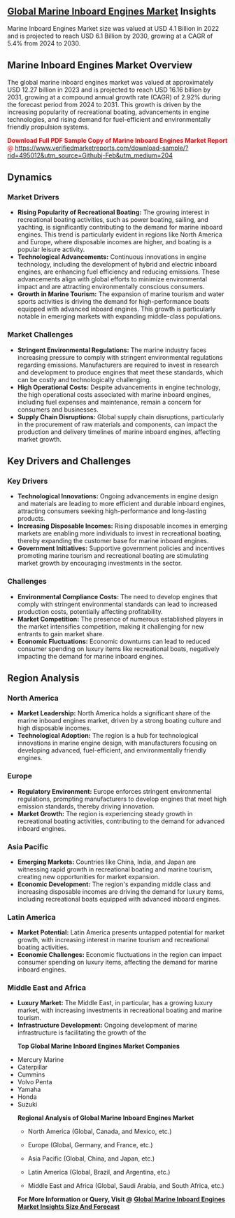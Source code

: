 <h2><a href="https://www.verifiedmarketreports.com/download-sample/?rid=495012&amp;utm_source=Githubj&amp;utm_medium=204" target="_blank">Global Marine Inboard Engines Market</a> Insights</h2><p>Marine Inboard Engines Market size was valued at USD 4.1 Billion in 2022 and is projected to reach USD 6.1 Billion by 2030, growing at a CAGR of 5.4% from 2024 to 2030.</p><p> <h2>Marine Inboard Engines Market Overview</h2> <p>The global marine inboard engines market was valued at approximately USD 12.27 billion in 2023 and is projected to reach USD 16.16 billion by 2031, growing at a compound annual growth rate (CAGR) of 2.92% during the forecast period from 2024 to 2031. This growth is driven by the increasing popularity of recreational boating, advancements in engine technologies, and rising demand for fuel-efficient and environmentally friendly propulsion systems. </p> <p><p><span class=""><span style="color: #ff0000;"><strong>Download Full PDF Sample Copy of Marine Inboard Engines Market Report</strong> @ </span><a href="https://www.verifiedmarketreports.com/download-sample/?rid=495012&amp;utm_source=Githubj-Feb&amp;utm_medium=204" target="_blank">https://www.verifiedmarketreports.com/download-sample/?rid=495012&amp;utm_source=Githubj-Feb&amp;utm_medium=204</a></span></p></p> <h2>Dynamics</h2> <h3>Market Drivers</h3> <ul> <li><strong>Rising Popularity of Recreational Boating:</strong> The growing interest in recreational boating activities, such as power boating, sailing, and yachting, is significantly contributing to the demand for marine inboard engines. This trend is particularly evident in regions like North America and Europe, where disposable incomes are higher, and boating is a popular leisure activity. </li> <li><strong>Technological Advancements:</strong> Continuous innovations in engine technology, including the development of hybrid and electric inboard engines, are enhancing fuel efficiency and reducing emissions. These advancements align with global efforts to minimize environmental impact and are attracting environmentally conscious consumers. </li> <li><strong>Growth in Marine Tourism:</strong> The expansion of marine tourism and water sports activities is driving the demand for high-performance boats equipped with advanced inboard engines. This growth is particularly notable in emerging markets with expanding middle-class populations. </li> </ul> <h3>Market Challenges</h3> <ul> <li><strong>Stringent Environmental Regulations:</strong> The marine industry faces increasing pressure to comply with stringent environmental regulations regarding emissions. Manufacturers are required to invest in research and development to produce engines that meet these standards, which can be costly and technologically challenging. </li> <li><strong>High Operational Costs:</strong> Despite advancements in engine technology, the high operational costs associated with marine inboard engines, including fuel expenses and maintenance, remain a concern for consumers and businesses. </li> <li><strong>Supply Chain Disruptions:</strong> Global supply chain disruptions, particularly in the procurement of raw materials and components, can impact the production and delivery timelines of marine inboard engines, affecting market growth. </li> </ul> <h2>Key Drivers and Challenges</h2> <h3>Key Drivers</h3> <ul> <li><strong>Technological Innovations:</strong> Ongoing advancements in engine design and materials are leading to more efficient and durable inboard engines, attracting consumers seeking high-performance and long-lasting products. </li> <li><strong>Increasing Disposable Incomes:</strong> Rising disposable incomes in emerging markets are enabling more individuals to invest in recreational boating, thereby expanding the customer base for marine inboard engines. </li> <li><strong>Government Initiatives:</strong> Supportive government policies and incentives promoting marine tourism and recreational boating are stimulating market growth by encouraging investments in the sector. </li> </ul> <h3>Challenges</h3> <ul> <li><strong>Environmental Compliance Costs:</strong> The need to develop engines that comply with stringent environmental standards can lead to increased production costs, potentially affecting profitability. </li> <li><strong>Market Competition:</strong> The presence of numerous established players in the market intensifies competition, making it challenging for new entrants to gain market share. </li> <li><strong>Economic Fluctuations:</strong> Economic downturns can lead to reduced consumer spending on luxury items like recreational boats, negatively impacting the demand for marine inboard engines. </li> </ul> <h2>Region Analysis</h2> <h3>North America</h3> <ul> <li><strong>Market Leadership:</strong> North America holds a significant share of the marine inboard engines market, driven by a strong boating culture and high disposable incomes. </li> <li><strong>Technological Adoption:</strong> The region is a hub for technological innovations in marine engine design, with manufacturers focusing on developing advanced, fuel-efficient, and environmentally friendly engines. </li> </ul> <h3>Europe</h3> <ul> <li><strong>Regulatory Environment:</strong> Europe enforces stringent environmental regulations, prompting manufacturers to develop engines that meet high emission standards, thereby driving innovation. </li> <li><strong>Market Growth:</strong> The region is experiencing steady growth in recreational boating activities, contributing to the demand for advanced inboard engines. </li> </ul> <h3>Asia Pacific</h3> <ul> <li><strong>Emerging Markets:</strong> Countries like China, India, and Japan are witnessing rapid growth in recreational boating and marine tourism, creating new opportunities for market expansion. </li> <li><strong>Economic Development:</strong> The region's expanding middle class and increasing disposable incomes are driving the demand for luxury items, including recreational boats equipped with advanced inboard engines. </li> </ul> <h3>Latin America</h3> <ul> <li><strong>Market Potential:</strong> Latin America presents untapped potential for market growth, with increasing interest in marine tourism and recreational boating activities. </li> <li><strong>Economic Challenges:</strong> Economic fluctuations in the region can impact consumer spending on luxury items, affecting the demand for marine inboard engines. </li> </ul> <h3>Middle East and Africa</h3> <ul> <li><strong>Luxury Market:</strong> The Middle East, in particular, has a growing luxury market, with increasing investments in recreational boating and marine tourism. </li> <li><strong>Infrastructure Development:</strong> Ongoing development of marine infrastructure is facilitating the growth of the</p><p><strong>Top Global Marine Inboard Engines Market Companies</strong></p><div data-test-id=""><p><li>Mercury Marine</li><li> Caterpillar</li><li> Cummins</li><li> Volvo Penta</li><li> Yamaha</li><li> Honda</li><li> Suzuki</li></p><div><strong>Regional Analysis of&nbsp;Global Marine Inboard Engines Market</strong></div><ul><li dir="ltr"><p dir="ltr">North America&nbsp;(Global, Canada, and Mexico, etc.)</p></li><li dir="ltr"><p dir="ltr">Europe (Global, Germany, and France, etc.)</p></li><li dir="ltr"><p dir="ltr">Asia Pacific&nbsp;(Global, China, and Japan, etc.)</p></li><li dir="ltr"><p dir="ltr">Latin America&nbsp;(Global, Brazil, and Argentina, etc.)</p></li><li dir="ltr">Middle East and Africa&nbsp;(Global, Saudi Arabia, and South Africa, etc.)</li></ul><p><strong>For More Information or Query, Visit @&nbsp;</strong><strong><a href="https://www.verifiedmarketreports.com/product/marine-inboard-engines-market-szie-and-forecast/?utm_source=Githubj&amp;utm_medium=204" target="_blank">Global Marine Inboard Engines Market Insights Size And Forecast</a></strong></p></div>
